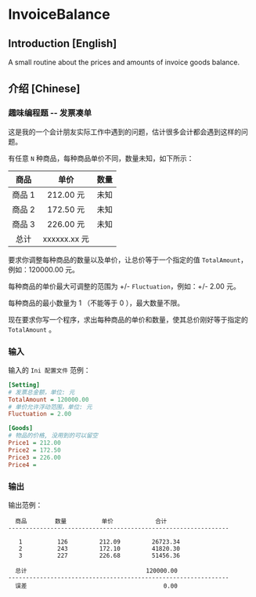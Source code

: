 # InvoiceBalance

## Introduction [English]

A small routine about the prices and amounts of invoice goods balance.

## 介绍 [Chinese]

### 趣味编程题 -- 发票凑单

这是我的一个会计朋友实际工作中遇到的问题，估计很多会计都会遇到这样的问题。

有任意 `N` 种商品，每种商品单价不同，数量未知，如下所示：

|  商品  |     单价    | 数量 |
|:------:|:-----------:|------|
| 商品 1 |  212.00 元  | 未知 |
| 商品 2 |  172.50 元  | 未知 |
| 商品 3 |  226.00 元  | 未知 |
| 总计   | xxxxxx.xx 元 |     |

要求你调整每种商品的数量以及单价，让总价等于一个指定的值 `TotalAmount`，
例如：120000.00 元。

每种商品的单价最大可调整的范围为 +/- `Fluctuation`，例如：+/- 2.00 元。

每种商品的最小数量为 1 （不能等于 0 ），最大数量不限。

现在要求你写一个程序，求出每种商品的单价和数量，使其总价刚好等于指定的 `TotalAmount` 。

### 输入

输入的 `Ini 配置文件` 范例：

```ini
[Setting]
# 发票总金额，单位: 元
TotalAmount = 120000.00
# 单价允许浮动范围，单位: 元
Fluctuation = 2.00

[Goods]
# 物品的价格, 没用到的可以留空
Price1 = 212.00
Price2 = 172.50
Price3 = 226.00
Price4 =
```

### 输出

输出范例：

```text
  商品        数量          单价            合计
---------------------------------------------------------------

   1          126         212.09         26723.34
   2          243         172.10         41820.30
   3          227         226.68         51456.36

  总计                                  120000.00
---------------------------------------------------------------
  误差                                       0.00
```
